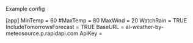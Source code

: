 Example config

[app]
MinTemp = 60
#MaxTemp = 80
MaxWind = 20
WatchRain = TRUE
IncludeTomorrowsForecast = TRUE
BaseURL = ai-weather-by-meteosource.p.rapidapi.com
ApiKey = 
